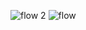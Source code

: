 
![flow 2](https://github.com/olimiemma/Advanced-Email-Reply-Llama3-LangGraph-Groq/assets/98601170/0c72f435-bd91-4ef2-a0bc-bad16917a4c1)
![flow](https://github.com/olimiemma/Advanced-Email-Reply-Llama3-LangGraph-Groq/assets/98601170/ee7faa7e-5823-4f7d-9f2d-571f3791f976)

